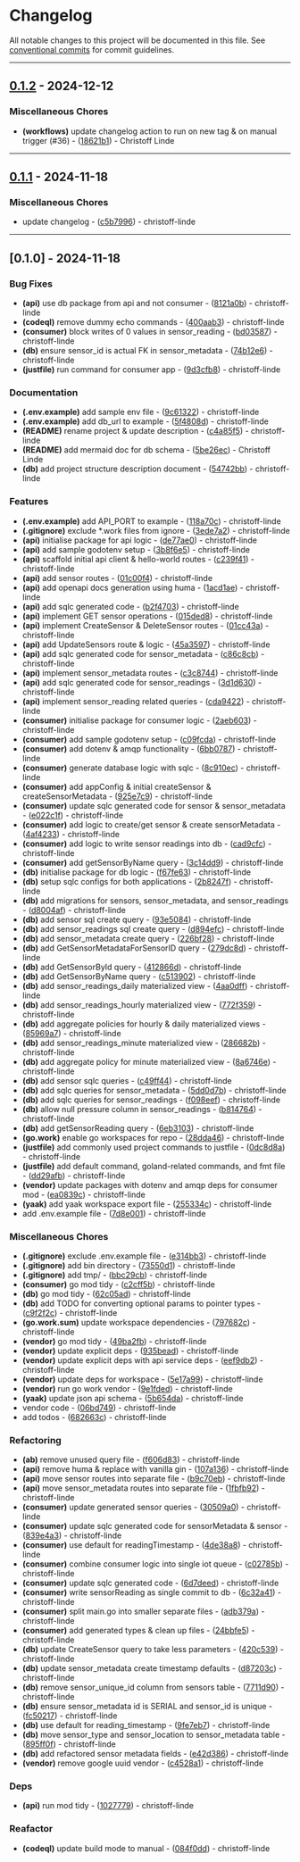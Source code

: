 # Changelog

All notable changes to this project will be documented in this file. See [conventional commits](https://www.conventionalcommits.org/) for commit guidelines.

---
## [0.1.2](https://github.com/cocogitto/cocogitto/compare/0.1.1..0.1.2) - 2024-12-12

### Miscellaneous Chores

- **(workflows)** update changelog action to run on new tag & on manual trigger (#36) - ([18621b1](https://github.com/cocogitto/cocogitto/commit/18621b1379e956a9733f9f76709e712b939416ea)) - Christoff Linde

---
## [0.1.1](https://github.com/cocogitto/cocogitto/compare/0.1.0..0.1.1) - 2024-11-18

### Miscellaneous Chores

- update changelog - ([c5b7996](https://github.com/cocogitto/cocogitto/commit/c5b79962aeccccebf997f510392dec8f8c1c1a8d)) - christoff-linde

---
## [0.1.0] - 2024-11-18

### Bug Fixes

- **(api)** use db package from api and not consumer - ([8121a0b](https://github.com/cocogitto/cocogitto/commit/8121a0be518ea715113b20f54dcf5e154bad756e)) - christoff-linde
- **(codeql)** remove dummy echo commands - ([400aab3](https://github.com/cocogitto/cocogitto/commit/400aab3e12d6ba328e6b5ca84ef68cbcdb1193a8)) - christoff-linde
- **(consumer)** block writes of 0 values in sensor_reading - ([bd03587](https://github.com/cocogitto/cocogitto/commit/bd03587cf30d61d1b1da2d21dd0913890654514b)) - christoff-linde
- **(db)** ensure sensor_id is actual FK in sensor_metadata - ([74b12e6](https://github.com/cocogitto/cocogitto/commit/74b12e6ea7a7f080a09ada2cbf1450e5a81137e0)) - christoff-linde
- **(justfile)** run command for consumer app - ([9d3cfb8](https://github.com/cocogitto/cocogitto/commit/9d3cfb85118ca81b73399394480abaebc7ca6037)) - christoff-linde

### Documentation

- **(.env.example)** add sample env file - ([9c61322](https://github.com/cocogitto/cocogitto/commit/9c613221b651ca56c5e649e5f873b1b2d159ae4e)) - christoff-linde
- **(.env.example)** add db_url to example - ([5f4808d](https://github.com/cocogitto/cocogitto/commit/5f4808dd75e7047d25c44d283bcbf9c9ad4e94a9)) - christoff-linde
- **(README)** rename project & update description - ([c4a85f5](https://github.com/cocogitto/cocogitto/commit/c4a85f52a90a170744289612a5ae6d0ba4b0d5e8)) - christoff-linde
- **(README)** add mermaid doc for db schema - ([5be26ec](https://github.com/cocogitto/cocogitto/commit/5be26ec8def26b654e52cb84075d49929fada8f7)) - Christoff Linde
- **(db)** add project structure description document - ([54742bb](https://github.com/cocogitto/cocogitto/commit/54742bbf9917caeace22405abaf5e2ea51f2fec7)) - christoff-linde

### Features

- **(.env.example)** add API_PORT to example - ([118a70c](https://github.com/cocogitto/cocogitto/commit/118a70c3cd4c6104a60db58ce6cead34a2e1ae34)) - christoff-linde
- **(.gitignore)** exclude *.work files from ignore - ([3ede7a2](https://github.com/cocogitto/cocogitto/commit/3ede7a2996c185076fd9a9557bcf0f71b57ced1c)) - christoff-linde
- **(api)** initialise package for api logic - ([de77ae0](https://github.com/cocogitto/cocogitto/commit/de77ae00198d7c1c741c41765f1c33306f3194bd)) - christoff-linde
- **(api)** add sample godotenv setup - ([3b8f6e5](https://github.com/cocogitto/cocogitto/commit/3b8f6e5c9853365cf2faf911e1f92eac0e049823)) - christoff-linde
- **(api)** scaffold initial api client & hello-world routes - ([c239f41](https://github.com/cocogitto/cocogitto/commit/c239f4185ba624a7bb9f78c5937fd37b4d1761db)) - christoff-linde
- **(api)** add sensor routes - ([01c00f4](https://github.com/cocogitto/cocogitto/commit/01c00f448a9c5e79a27b7ff05d9213f2bfc5a3fe)) - christoff-linde
- **(api)** add openapi docs generation using huma - ([1acd1ae](https://github.com/cocogitto/cocogitto/commit/1acd1ae23e25d455b872c69efeec7e8228fece90)) - christoff-linde
- **(api)** add sqlc generated code - ([b2f4703](https://github.com/cocogitto/cocogitto/commit/b2f4703328005c9f9aa4f1cbad89f376175bab87)) - christoff-linde
- **(api)** implement GET sensor operations - ([015ded8](https://github.com/cocogitto/cocogitto/commit/015ded8cf5eca8c83163cdcb0922ca1f3f224920)) - christoff-linde
- **(api)** implement CreateSensor & DeleteSensor routes - ([01cc43a](https://github.com/cocogitto/cocogitto/commit/01cc43a8eb7124523cf832b5cbfbc167bcd207f5)) - christoff-linde
- **(api)** add UpdateSensors route & logic - ([45a3597](https://github.com/cocogitto/cocogitto/commit/45a3597c646fcbcf9411f61a9e439d55dc9c8ae7)) - christoff-linde
- **(api)** add sqlc generated code for sensor_metadata - ([c86c8cb](https://github.com/cocogitto/cocogitto/commit/c86c8cb7b683ad8b8a3c2a973646d5da1e6aa45c)) - christoff-linde
- **(api)** implement sensor_metadata routes - ([c3c8744](https://github.com/cocogitto/cocogitto/commit/c3c874415de49c20f878c6befe814bee96135e62)) - christoff-linde
- **(api)** add sqlc generated code for sensor_readings - ([3d1d630](https://github.com/cocogitto/cocogitto/commit/3d1d6300950affc9d64626ceacffb7c483686d51)) - christoff-linde
- **(api)** implement sensor_reading related queries - ([cda9422](https://github.com/cocogitto/cocogitto/commit/cda9422bb6f0f783e2c53bcfd42d3b3f860bf25e)) - christoff-linde
- **(consumer)** initialise package for consumer logic - ([2aeb603](https://github.com/cocogitto/cocogitto/commit/2aeb6033961ea6f8b44eee71467ec196d4a0ea7e)) - christoff-linde
- **(consumer)** add sample godotenv setup - ([c09fcda](https://github.com/cocogitto/cocogitto/commit/c09fcda22e2f410c68ae3428f4a42d46bd0f64cc)) - christoff-linde
- **(consumer)** add dotenv & amqp functionality - ([6bb0787](https://github.com/cocogitto/cocogitto/commit/6bb0787ac523eae7c588b56b42e686f40bb3185a)) - christoff-linde
- **(consumer)** generate database logic with sqlc - ([8c910ec](https://github.com/cocogitto/cocogitto/commit/8c910ec1d14e90cc6712112f72d5c041f21d7daf)) - christoff-linde
- **(consumer)** add appConfig & initial createSensor & createSensorMetadata - ([925e7c9](https://github.com/cocogitto/cocogitto/commit/925e7c9e0f7d058378dcbc84fd1981122a9c1f74)) - christoff-linde
- **(consumer)** update sqlc generated code for sensor & sensor_metadata - ([e022c1f](https://github.com/cocogitto/cocogitto/commit/e022c1f1c55ea129ada4fa866c19e2c38ac67717)) - christoff-linde
- **(consumer)** add logic to create/get sensor & create sensorMetadata - ([4af4233](https://github.com/cocogitto/cocogitto/commit/4af42336b712b1c0371002a42bbeb963dff1815c)) - christoff-linde
- **(consumer)** add logic to write sensor readings into db - ([cad9cfc](https://github.com/cocogitto/cocogitto/commit/cad9cfc783e1cbe27523c5b5155c39866d37a6f6)) - christoff-linde
- **(consumer)** add getSensorByName query - ([3c14dd9](https://github.com/cocogitto/cocogitto/commit/3c14dd93d913b3fccfe210346a15b6684cb54a5f)) - christoff-linde
- **(db)** initialise package for db logic - ([f67fe63](https://github.com/cocogitto/cocogitto/commit/f67fe632d11184a1c8f6551888b18231fe86c600)) - christoff-linde
- **(db)** setup sqlc configs for both applications - ([2b8247f](https://github.com/cocogitto/cocogitto/commit/2b8247fc47db1b3e892680b0d91a1b4a274b825a)) - christoff-linde
- **(db)** add migrations for sensors, sensor_metadata, and sensor_readings - ([d8004af](https://github.com/cocogitto/cocogitto/commit/d8004af0c00dba6b802c06cf765a8d8300574ff4)) - christoff-linde
- **(db)** add sensor sql create query - ([93e5084](https://github.com/cocogitto/cocogitto/commit/93e50845d6cb6df906ae2fc6f61813a2989ea9be)) - christoff-linde
- **(db)** add sensor_readings sql create query - ([d894efc](https://github.com/cocogitto/cocogitto/commit/d894efc93e58520dab5654678a01b2229f1f450d)) - christoff-linde
- **(db)** add sensor_metadata create query - ([226bf28](https://github.com/cocogitto/cocogitto/commit/226bf28b47f0c9e7a4b1cb266388c9b9e2323aff)) - christoff-linde
- **(db)** add GetSensorMetadataForSensorID query - ([279dc8d](https://github.com/cocogitto/cocogitto/commit/279dc8de04603b721081376f4f23db7a04d59683)) - christoff-linde
- **(db)** add GetSensorById query - ([412866d](https://github.com/cocogitto/cocogitto/commit/412866dbd0875ec93a6a34d89d0404937abc20e5)) - christoff-linde
- **(db)** add GetSensorByName query - ([c513902](https://github.com/cocogitto/cocogitto/commit/c513902e8dcba11f302f446bf27966a8b2f8985d)) - christoff-linde
- **(db)** add sensor_readings_daily materialized view - ([4aa0dff](https://github.com/cocogitto/cocogitto/commit/4aa0dffd31315f337ec4ac2cba2f38ebdfaf320e)) - christoff-linde
- **(db)** add sensor_readings_hourly materialized view - ([772f359](https://github.com/cocogitto/cocogitto/commit/772f359d4fa1ccaeae1480532830d47671eec87d)) - christoff-linde
- **(db)** add aggregate policies for hourly & daily materialized views - ([85969a7](https://github.com/cocogitto/cocogitto/commit/85969a7b249209b1447f88103177ccec0dafd26d)) - christoff-linde
- **(db)** add sensor_readings_minute materialized view - ([286682b](https://github.com/cocogitto/cocogitto/commit/286682b71c2ae5139304682ac30393f143eacf3d)) - christoff-linde
- **(db)** add aggregate policy for minute materialized view - ([8a6746e](https://github.com/cocogitto/cocogitto/commit/8a6746e8e3e25d983847368d5ee732a4a7011605)) - christoff-linde
- **(db)** add sensor sqlc queries - ([c49ff44](https://github.com/cocogitto/cocogitto/commit/c49ff44d2e23b8ca73c6b59df8b092e4aff211e4)) - christoff-linde
- **(db)** add sqlc queries for sensor_metadata - ([5dd0d7b](https://github.com/cocogitto/cocogitto/commit/5dd0d7bfd34cc35a0d3fec7595f56eb34a0baaa9)) - christoff-linde
- **(db)** add sqlc queries for sensor_readings - ([f098eef](https://github.com/cocogitto/cocogitto/commit/f098eefc6ee7c37ac115ba540bee3b3e98481a8a)) - christoff-linde
- **(db)** allow null pressure column in sensor_readings - ([b814764](https://github.com/cocogitto/cocogitto/commit/b8147644f20b44a4a578981b3a5b9ffdd7e13569)) - christoff-linde
- **(db)** add getSensorReading query - ([6eb3103](https://github.com/cocogitto/cocogitto/commit/6eb31030db4c72fbe96a27274c293a1d1ce7caa5)) - christoff-linde
- **(go.work)** enable go workspaces for repo - ([28dda46](https://github.com/cocogitto/cocogitto/commit/28dda46952c2989210a41637811c8931ad94f158)) - christoff-linde
- **(justfile)** add commonly used project commands to justfile - ([0dc8d8a](https://github.com/cocogitto/cocogitto/commit/0dc8d8aa53a1ae0e87a39a55d8d660075ac14cb7)) - christoff-linde
- **(justfile)** add default command, goland-related commands, and fmt file - ([dd29afb](https://github.com/cocogitto/cocogitto/commit/dd29afb48a03e01054606df32d00176ebfb17928)) - christoff-linde
- **(vendor)** update packages with dotenv and amqp deps for consumer mod - ([ea0839c](https://github.com/cocogitto/cocogitto/commit/ea0839c7fc2a90a3bdda6f0534a8a8ebc7f8bf22)) - christoff-linde
- **(yaak)** add yaak workspace export file - ([255334c](https://github.com/cocogitto/cocogitto/commit/255334c1a3f9c3881fbd3b9372fa9dbaf035b600)) - christoff-linde
- add .env.example file - ([7d8e001](https://github.com/cocogitto/cocogitto/commit/7d8e001cc24a6526ca7aab8b1e305125ed91853a)) - christoff-linde

### Miscellaneous Chores

- **(.gitignore)** exclude .env.example file - ([e314bb3](https://github.com/cocogitto/cocogitto/commit/e314bb306cb351216a0e6ff469d11337af7023e3)) - christoff-linde
- **(.gitignore)** add bin directory - ([73550d1](https://github.com/cocogitto/cocogitto/commit/73550d117a6006dc4509a9c2fcb4d0a5a67b2bf5)) - christoff-linde
- **(.gitignore)** add tmp/ - ([bbc29cb](https://github.com/cocogitto/cocogitto/commit/bbc29cbf2e6b2ae10d8a82a216107de99413aefd)) - christoff-linde
- **(consumer)** go mod tidy - ([c2cff5b](https://github.com/cocogitto/cocogitto/commit/c2cff5b58c4488f58cf93633366e1fa0480ce981)) - christoff-linde
- **(db)** go mod tidy - ([62c05ad](https://github.com/cocogitto/cocogitto/commit/62c05ad5f87ef9bbb48e474bae68e7e4d7f1d30d)) - christoff-linde
- **(db)** add TODO for converting optional params to pointer types - ([c9f2f2c](https://github.com/cocogitto/cocogitto/commit/c9f2f2c519c475c67877ee76a4e1e03af23f868c)) - christoff-linde
- **(go.work.sum)** update workspace dependencies - ([797682c](https://github.com/cocogitto/cocogitto/commit/797682cd59581c5e650801580dac8cf566ae6cd1)) - christoff-linde
- **(vendor)** go mod tidy - ([49ba2fb](https://github.com/cocogitto/cocogitto/commit/49ba2fb2aed7551992e7d96b5ab1ded47a590f65)) - christoff-linde
- **(vendor)** update explicit deps - ([935bead](https://github.com/cocogitto/cocogitto/commit/935bead9adea886d7da12fd1cd7946e6b8706675)) - christoff-linde
- **(vendor)** update explicit deps with api service deps - ([eef9db2](https://github.com/cocogitto/cocogitto/commit/eef9db29a078b54cf9330ebf3853a5fff1cd55aa)) - christoff-linde
- **(vendor)** update deps for workspace - ([5e17a99](https://github.com/cocogitto/cocogitto/commit/5e17a99afc1f8c94bbfc680a34f2b9998d51d8c4)) - christoff-linde
- **(vendor)** run go work vendor - ([9e1fded](https://github.com/cocogitto/cocogitto/commit/9e1fded9a94db554a7ba681544a7d186a2ce5d6c)) - christoff-linde
- **(yaak)** update json api schema - ([5b654da](https://github.com/cocogitto/cocogitto/commit/5b654dafd9e194d894033147a7f88205d3324363)) - christoff-linde
- vendor code - ([06bd749](https://github.com/cocogitto/cocogitto/commit/06bd7497c0152af4bc19063f82dde89787a7a101)) - christoff-linde
- add todos - ([682663c](https://github.com/cocogitto/cocogitto/commit/682663c3d86a01bfc4e0a4e6741a4de7afaf5c58)) - christoff-linde

### Refactoring

- **(ab)** remove unused query file - ([f606d83](https://github.com/cocogitto/cocogitto/commit/f606d8379e7bf1c181e435aa5f55e7155c7dceb0)) - christoff-linde
- **(api)** remove huma & replace with vanilla gin - ([107a136](https://github.com/cocogitto/cocogitto/commit/107a1368e762cee5586254eae28d005cbc8507fe)) - christoff-linde
- **(api)** move sensor routes into separate file - ([b9c70eb](https://github.com/cocogitto/cocogitto/commit/b9c70eb60e6ba443086022edd90411a45e608311)) - christoff-linde
- **(api)** move sensor_metadata routes into separate file - ([1fbfb92](https://github.com/cocogitto/cocogitto/commit/1fbfb92b998b60cbb8a7d38b88f0e36e6e3908c0)) - christoff-linde
- **(consumer)** update generated sensor queries - ([30509a0](https://github.com/cocogitto/cocogitto/commit/30509a0b7eb2dd7821462a6ee5dd512a040291f9)) - christoff-linde
- **(consumer)** update sqlc generated code for sensorMetadata & sensor - ([839e4a3](https://github.com/cocogitto/cocogitto/commit/839e4a3e49ab9013908f3647101a099163632445)) - christoff-linde
- **(consumer)** use default for readingTimestamp - ([4de38a8](https://github.com/cocogitto/cocogitto/commit/4de38a83192421db441c528b878e474008defd34)) - christoff-linde
- **(consumer)** combine consumer logic into single iot queue - ([c02785b](https://github.com/cocogitto/cocogitto/commit/c02785baa7112c71cd1f78612b52e548cf020268)) - christoff-linde
- **(consumer)** update sqlc generated code - ([6d7deed](https://github.com/cocogitto/cocogitto/commit/6d7deed496ffbb6a77fb4117e8e81406a2d5593c)) - christoff-linde
- **(consumer)** write sensorReading as single commit to db - ([6c32a41](https://github.com/cocogitto/cocogitto/commit/6c32a41ab6f161de8556c2dde89bee3c08616035)) - christoff-linde
- **(consumer)** split main.go into smaller separate files - ([adb379a](https://github.com/cocogitto/cocogitto/commit/adb379a2199fe91ee18328f504bfc3ec01afdb56)) - christoff-linde
- **(consumer)** add generated types & clean up files - ([24bbfe5](https://github.com/cocogitto/cocogitto/commit/24bbfe59396075bb7cb75fdcc7a80ca290455490)) - christoff-linde
- **(db)** update CreateSensor query to take less parameters - ([420c539](https://github.com/cocogitto/cocogitto/commit/420c53960a3b418e02da22d7bdb8a119b63c9149)) - christoff-linde
- **(db)** update sensor_metadata create timestamp defaults - ([d87203c](https://github.com/cocogitto/cocogitto/commit/d87203cc4f5798e465070c2c24c3810b97ad18b4)) - christoff-linde
- **(db)** remove sensor_unique_id column from sensors table - ([7711d90](https://github.com/cocogitto/cocogitto/commit/7711d90f429593ac744cce9801ac268a2805b0b5)) - christoff-linde
- **(db)** ensure sensor_metadata id is SERIAL and sensor_id is unique - ([fc50217](https://github.com/cocogitto/cocogitto/commit/fc5021712a11f12440b0d45548952f0eadb0801c)) - christoff-linde
- **(db)** use default for reading_timestamp - ([9fe7eb7](https://github.com/cocogitto/cocogitto/commit/9fe7eb71985902c18781cb2d7803dd94ccd313f4)) - christoff-linde
- **(db)** move sensor_type and sensor_location to sensor_metadata table - ([895ff0f](https://github.com/cocogitto/cocogitto/commit/895ff0f3935cbf1cca76f57749907741de4c178a)) - christoff-linde
- **(db)** add refactored sensor metadata fields - ([e42d386](https://github.com/cocogitto/cocogitto/commit/e42d386e42e1bf27fb422560aaa598a1e3f01a16)) - christoff-linde
- **(vendor)** remove google uuid vendor - ([c4528a1](https://github.com/cocogitto/cocogitto/commit/c4528a1fdba1f605ef63002b4a8426fe0b0a249d)) - christoff-linde

### Deps

- **(api)** run mod tidy - ([1027779](https://github.com/cocogitto/cocogitto/commit/102777988ef8517e8bde30f6dea7147e23e0c6c0)) - christoff-linde

### Reafactor

- **(codeql)** update build mode to manual - ([084f0dd](https://github.com/cocogitto/cocogitto/commit/084f0dda9208541d631c7cdb7e6828fc0368312d)) - christoff-linde

<!-- generated by git-cliff -->
